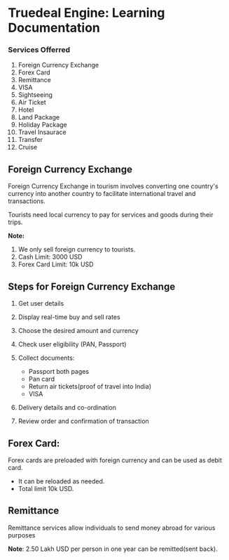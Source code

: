 # Truedeal Engine: Learning Documentation

### Services Offerred

1. Foreign Currency Exchange
2. Forex Card
3. Remittance
4. VISA
5. Sightseeing
6. Air Ticket
7. Hotel
8. Land Package
9. Holiday Package
10. Travel Insaurace
11. Transfer
12. Cruise


## Foreign Currency Exchange

Foreign Currency Exchange in tourism involves converting one country's currency into another country to facilitate international travel and transactions.

Tourists need local currency to pay for services and goods during their trips.

**Note:** 

1. We only sell foreign currency to tourists.
2. Cash Limit: 3000 USD
3. Forex Card Limit: 10k USD

## Steps for Foreign Currency Exchange

1. Get user details
2. Display real-time buy and sell rates
3. Choose the desired amount and currency
4. Check user eligibility (PAN, Passport)
5. Collect documents:

    - Passport both pages
    - Pan card
    - Return air tickets(proof of travel into India)
    - VISA

6. Delivery details and co-ordination
7. Review order and confirmation of transaction


## Forex Card: 

Forex cards are preloaded with foreign currency and can be used as debit card.

- It can be reloaded as needed.
- Total limit 10k USD.

## Remittance
Remittance services allow individuals to send money abroad for various purposes

**Note**: 2.50 Lakh USD per person in one year can be remitted(sent back). 
